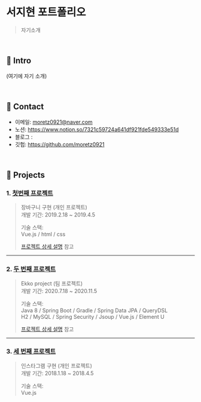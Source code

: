 # 서지현 포트폴리오
> 자기소개 

</br>

## :pushpin: Intro
(여기에 자기 소개)

</br>

## :pushpin: Contact
- 이메일: moretz0921@naver.com
- 노션: https://www.notion.so/7321c59724a641df921fde549333e51d
- 블로그 : 
- 깃헙: https://github.com/moretz0921

</br>

## :pushpin: Projects
### 1. [첫번째 프로젝트](https://github.com/Integerous/goQuality)
>장바구니 구현 (개인 프로젝트)  
>개발 기간: 2019.2.18 ~ 2019.4.5  
>  
>기술 스택:  
> Vue.js / html / css   
>  
>[프로젝트 상세 설명](https://github.com/Integerous/goQuality) 참고

---

### 2. [두 번째 프로젝트]()
>Ekko project  (팀 프로젝트)  
>개발 기간: 2020.7.18 ~ 2020.11.5  
>  
>기술 스택:  
>Java 8 / Spring Boot / Gradle / Spring Data JPA / QueryDSL  
>H2 / MySQL / Spring Security / Jsoup / Vue.js / Element U  
>  
>[프로젝트 상세 설명](https://github.com/Integerous/goQuality) 참고

---

### 3. [세 번째 프로젝트]()
> 인스타그램 구현  (개인 프로젝트)  
>개발 기간: 2018.1.18 ~ 2018.4.5  
>  
>기술 스택:  
> Vue.js 
>  
